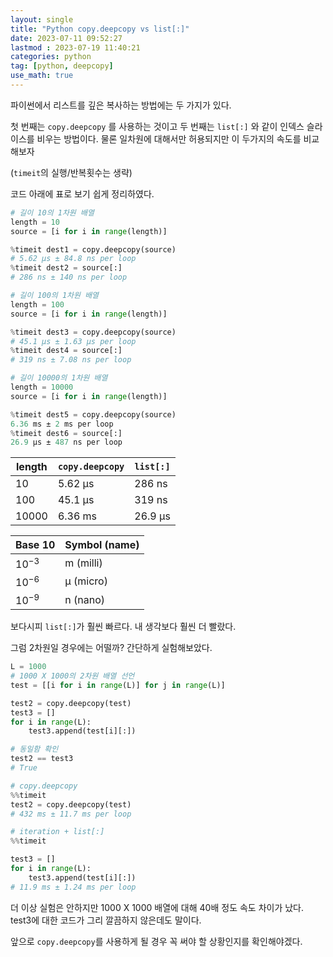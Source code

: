 ```yaml
---
layout: single
title: "Python copy.deepcopy vs list[:]"
date: 2023-07-11 09:52:27
lastmod : 2023-07-19 11:40:21
categories: python
tag: [python, deepcopy]
use_math: true
---
```


파이썬에서 리스트를 깊은 복사하는 방법에는 두 가지가 있다.

첫 번째는 `copy.deepcopy` 를 사용하는 것이고 두 번째는 `list[:]` 와 같이 인덱스 슬라이스를 비우는 방법이다. 물론 일차원에 대해서만 허용되지만 이 두가지의 속도를 비교해보자

(`timeit`의 실행/반복횟수는 생략)

코드 아래에 표로 보기 쉽게 정리하였다.
```python
# 길이 10의 1차원 배열
length = 10
source = [i for i in range(length)]

%timeit dest1 = copy.deepcopy(source)
# 5.62 µs ± 84.8 ns per loop
%timeit dest2 = source[:]
# 286 ns ± 140 ns per loop

# 길이 100의 1차원 배열
length = 100
source = [i for i in range(length)]

%timeit dest3 = copy.deepcopy(source)
# 45.1 µs ± 1.63 µs per loop
%timeit dest4 = source[:]
# 319 ns ± 7.08 ns per loop

# 길이 10000의 1차원 배열
length = 10000
source = [i for i in range(length)]

%timeit dest5 = copy.deepcopy(source)
6.36 ms ± 2 ms per loop
%timeit dest6 = source[:]
26.9 µs ± 487 ns per loop

```

| length | `copy.deepcopy` | `list[:]` |
|--------|-----------------|-----------|
| 10     | 5.62 µs         | 286 ns    |
| 100    | 45.1 µs         | 319 ns    |
| 10000  | 6.36 ms         | 26.9 µs   |

|  Base 10  | Symbol (name) |
|-----------|---------------|
| $10^{−3}$ | m (milli)     |
| $10^{−6}$ | µ (micro)     |
| $10^{−9}$ | n (nano)      |

보다시피 `list[:]`가 훨씬 빠르다. 내 생각보다 훨씬 더 빨랐다.

그럼 2차원일 경우에는 어떨까? 간단하게 실험해보았다.

```python
L = 1000
# 1000 X 1000의 2차원 배열 선언
test = [[i for i in range(L)] for j in range(L)]

test2 = copy.deepcopy(test)
test3 = []
for i in range(L):
    test3.append(test[i][:])

# 동일함 확인
test2 == test3
# True

# copy.deepcopy
%%timeit
test2 = copy.deepcopy(test)
# 432 ms ± 11.7 ms per loop

# iteration + list[:]
%%timeit

test3 = []
for i in range(L):
    test3.append(test[i][:])
# 11.9 ms ± 1.24 ms per loop
```

더 이상 실험은 안하지만 1000 X 1000 배열에 대해 40배 정도 속도 차이가 났다. test3에 대한 코드가 그리 깔끔하지 않은데도 말이다.

앞으로 `copy.deepcopy`를 사용하게 될 경우 꼭 써야 할 상황인지를 확인해야겠다.
